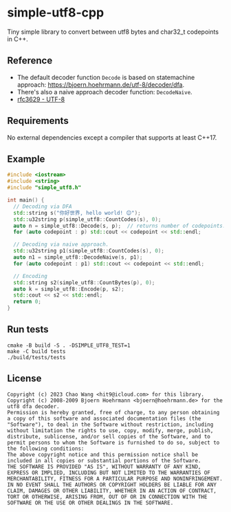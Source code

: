 simple-utf8-cpp
===============

Tiny simple library to convert between utf8 bytes and char32_t codepoints in C++.

Reference
---------

- The default decoder function `Decode` is based on statemachine approach: https://bjoern.hoehrmann.de/utf-8/decoder/dfa.
- There's also a naive approach decoder function: `DecodeNaive`.
- [rfc3629 - UTF-8](https://datatracker.ietf.org/doc/html/rfc3629)

Requirements
------------

No external dependencies except a compiler that supports at least C++17.

Example
-------

```cpp
#include <iostream>
#include <string>
#include "simple_utf8.h"

int main() {
  // Decoding via DFA
  std::string s("你好世界, hello world! 😊");
  std::u32string p(simple_utf8::CountCodes(s), 0);
  auto n = simple_utf8::Decode(s, p);  // returns number of codepoints.
  for (auto codepoint : p) std::cout << codepoint << std::endl;

  // Decoding via naive approach.
  std::u32string p1(simple_utf8::CountCodes(s), 0);
  auto n1 = simple_utf8::DecodeNaive(s, p1);
  for (auto codepoint : p1) std::cout << codepoint << std::endl;

  // Encoding
  std::string s2(simple_utf8::CountBytes(p), 0);
  auto k = simple_utf8::Encode(p, s2);
  std::cout << s2 << std::endl;
  return 0;
}
```

Run tests
---------

```
cmake -B build -S . -DSIMPLE_UTF8_TEST=1
make -C build tests
./build/tests/tests
```

License
-------

```
Copyright (c) 2023 Chao Wang <hit9@icloud.com> for this library.
Copyright (c) 2008-2009 Bjoern Hoehrmann <bjoern@hoehrmann.de> for the utf8 dfa decoder.
Permission is hereby granted, free of charge, to any person obtaining a copy of this software and associated documentation files (the "Software"), to deal in the Software without restriction, including without limitation the rights to use, copy, modify, merge, publish, distribute, sublicense, and/or sell copies of the Software, and to permit persons to whom the Software is furnished to do so, subject to the following conditions:
The above copyright notice and this permission notice shall be included in all copies or substantial portions of the Software.
THE SOFTWARE IS PROVIDED "AS IS", WITHOUT WARRANTY OF ANY KIND, EXPRESS OR IMPLIED, INCLUDING BUT NOT LIMITED TO THE WARRANTIES OF MERCHANTABILITY, FITNESS FOR A PARTICULAR PURPOSE AND NONINFRINGEMENT. IN NO EVENT SHALL THE AUTHORS OR COPYRIGHT HOLDERS BE LIABLE FOR ANY CLAIM, DAMAGES OR OTHER LIABILITY, WHETHER IN AN ACTION OF CONTRACT, TORT OR OTHERWISE, ARISING FROM, OUT OF OR IN CONNECTION WITH THE SOFTWARE OR THE USE OR OTHER DEALINGS IN THE SOFTWARE.
```
